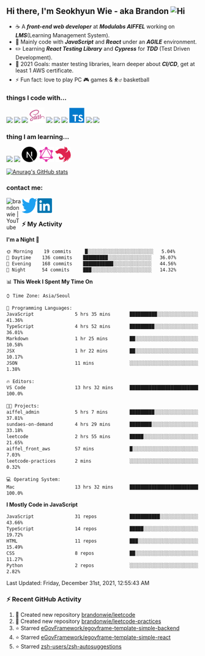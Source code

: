 ## Hi there, I'm Seokhyun Wie - aka Brandon <img src='https://qpluspicture.oss-cn-beijing.aliyuncs.com/6LjjQA/Hi.gif' alt='Hi' width="24"/>

- ☕ A _**front-end web developer**_ at _**Modulabs AIFFEL**_ working on _**LMS**_(Learning Management System).
- 🔄 Mainly code with _**JavaScript**_ and _**React**_ under an _**AGILE**_ environment.
- ✏️ Learning _**React Testing Library**_ and _**Cypress**_ for _**TDD**_ (Test Driven Development).
- 🎯 2021 Goals: master testing libraries, learn deeper about _**CI/CD**_, get at least 1 AWS certificate.
- ⚡ Fun fact: love to play PC 🎮 games️ \& ⛹️‍♂️ basketball

### things I code with...

<img src="https://cdn.jsdelivr.net/gh/devicons/devicon/icons/vscode/vscode-original.svg" width="40px"> <img src="https://cdn.jsdelivr.net/gh/devicons/devicon@latest/icons/javascript/javascript-original.svg" width="40px"> <img src="https://cdn.jsdelivr.net/gh/devicons/devicon@latest/icons/react/react-original.svg" width="40px"> <img src="https://raw.githubusercontent.com/devicons/devicon/master/icons/sass/sass-original.svg" width="40px"> <img src="https://cdn.jsdelivr.net/gh/devicons/devicon@latest/icons/git/git-original.svg" width="40px"> <img src="https://cdn.jsdelivr.net/gh/devicons/devicon/icons/github/github-original.svg" width="40px"> <img src="https://cdn.jsdelivr.net/gh/devicons/devicon/icons/amazonwebservices/amazonwebservices-original.svg" width="40px"> <img src="https://raw.githubusercontent.com/devicons/devicon/master/icons/typescript/typescript-original.svg" width="40px"> <img src="https://cdn.jsdelivr.net/gh/devicons/devicon@latest/icons/mongodb/mongodb-original.svg" width="40px"> <img src="https://cdn.jsdelivr.net/gh/devicons/devicon@latest/icons/nodejs/nodejs-plain.svg" width="40px">

### thing I am learning...

<img src="https://cdn.jsdelivr.net/gh/devicons/devicon/icons/jest/jest-plain.svg" width="40px"> <img src="https://icons-for-free.com/iconfiles/png/512/cypress-1324440144114984250.png" width="40px"> <img src="https://raw.githubusercontent.com/devicons/devicon/master/icons/nextjs/nextjs-original.svg" width="40px"> <img src="https://raw.githubusercontent.com/devicons/devicon/master/icons/graphql/graphql-plain.svg" width="40px"> <img src="https://raw.githubusercontent.com/devicons/devicon/master/icons/nestjs/nestjs-plain.svg" width="40px">

<!-- GitHub Stats -->

[![Anurag's GitHub stats](https://github-readme-stats.vercel.app/api?username=brandonwie&show_icons=true&title_color=ffc857&icon_color=8ac926&text_color=daf7dc&bg_color=151515&hide=stars&custom_title=Brandon's GitHub Stats)](https://github.com/anuraghazra/github-readme-stats)

### contact me:

[<img align="left" alt="brandonwie | YouTube" width="40px" src="https://iconape.com/wp-content/png_logo_vector/youtube-social-white-squircle.png" />][youtube] [<img align="left" alt="brandonwie | Twitter" width="40px" src="https://raw.githubusercontent.com/devicons/devicon/master/icons/twitter/twitter-original.svg" />][twitter] [<img align="left" alt="brandonwie | LinkedIn" width="40px" src="https://raw.githubusercontent.com/devicons/devicon/master/icons/linkedin/linkedin-original.svg" />][linkedin]

<br />
<br />

### ⚡ My Activity

<!--START_SECTION:waka-->
**I'm a Night 🦉** 

```text
🌞 Morning    19 commits     █░░░░░░░░░░░░░░░░░░░░░░░░   5.04% 
🌆 Daytime    136 commits    █████████░░░░░░░░░░░░░░░░   36.07% 
🌃 Evening    168 commits    ███████████░░░░░░░░░░░░░░   44.56% 
🌙 Night      54 commits     ███░░░░░░░░░░░░░░░░░░░░░░   14.32%

```


📊 **This Week I Spent My Time On** 

```text
⌚︎ Time Zone: Asia/Seoul

💬 Programming Languages: 
JavaScript               5 hrs 35 mins       ██████████░░░░░░░░░░░░░░░   41.36% 
TypeScript               4 hrs 52 mins       █████████░░░░░░░░░░░░░░░░   36.01% 
Markdown                 1 hr 25 mins        ██░░░░░░░░░░░░░░░░░░░░░░░   10.58% 
JSX                      1 hr 22 mins        ██░░░░░░░░░░░░░░░░░░░░░░░   10.17% 
JSON                     11 mins             ░░░░░░░░░░░░░░░░░░░░░░░░░   1.38%

🔥 Editors: 
VS Code                  13 hrs 32 mins      █████████████████████████   100.0%

🐱‍💻 Projects: 
aiffel_admin             5 hrs 7 mins        █████████░░░░░░░░░░░░░░░░   37.81% 
sundaes-on-demand        4 hrs 29 mins       ████████░░░░░░░░░░░░░░░░░   33.18% 
leetcode                 2 hrs 55 mins       █████░░░░░░░░░░░░░░░░░░░░   21.65% 
aiffel_front_aws         57 mins             █░░░░░░░░░░░░░░░░░░░░░░░░   7.03% 
leetcode-practices       2 mins              ░░░░░░░░░░░░░░░░░░░░░░░░░   0.32%

💻 Operating System: 
Mac                      13 hrs 32 mins      █████████████████████████   100.0%

```

**I Mostly Code in JavaScript** 

```text
JavaScript               31 repos            ███████████░░░░░░░░░░░░░░   43.66% 
TypeScript               14 repos            █████░░░░░░░░░░░░░░░░░░░░   19.72% 
HTML                     11 repos            ███░░░░░░░░░░░░░░░░░░░░░░   15.49% 
CSS                      8 repos             ██░░░░░░░░░░░░░░░░░░░░░░░   11.27% 
Python                   2 repos             ░░░░░░░░░░░░░░░░░░░░░░░░░   2.82%

```



<!--END_SECTION:waka-->

<!--RECENT_ACTIVITY:last_update-->
Last Updated: Friday, December 31st, 2021, 12:55:43 AM
<!--RECENT_ACTIVITY:last_update_end-->

### ⚡ Recent GitHub Activity

<!--RECENT_ACTIVITY:start-->
1. 📔 Created new repository [brandonwie/leetcode](https://github.com/brandonwie/leetcode)
2. 📔 Created new repository [brandonwie/leetcode-practices](https://github.com/brandonwie/leetcode-practices)
3. ⭐ Starred [eGovFramework/egovframe-template-simple-backend](https://github.com/eGovFramework/egovframe-template-simple-backend)
4. ⭐ Starred [eGovFramework/egovframe-template-simple-react](https://github.com/eGovFramework/egovframe-template-simple-react)
5. ⭐ Starred [zsh-users/zsh-autosuggestions](https://github.com/zsh-users/zsh-autosuggestions)
<!--RECENT_ACTIVITY:end-->

[youtube]: https://www.youtube.com/channel/UC7tk3UT7nn3cZNC2KBdb-4Q
[linkedin]: https://linkedin.com/in/brandonwie
[twitter]: https://twitter.com/brandonwie
